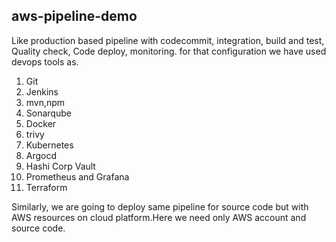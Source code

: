 ## aws-pipeline-demo

Like production based pipeline with codecommit, integration, build and test, Quality check, Code deploy, monitoring.
for that configuration we have used devops tools as.
1. Git
2. Jenkins
3. mvn,npm
4. Sonarqube
5. Docker
6. trivy
7. Kubernetes
8. Argocd
9. Hashi Corp Vault
10. Prometheus and Grafana
11. Terraform


Similarly, we are going to deploy same pipeline for source code but with AWS resources on cloud platform.Here we need only AWS account and source code.